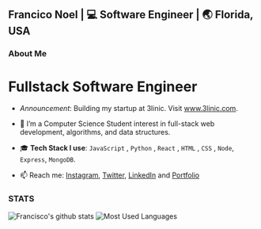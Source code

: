 <h2> Francico Noel | 💻 Software Engineer | 🌏 Florida, USA </h2>

### About Me
<h1><bold> Fullstack Software Engineer </bold></h1>

- _Announcement_: Building my startup at 3linic. Visit www.3linic.com.

- 🌱 I’m a Computer Science Student interest in full-stack web development, algorithms, and data structures.
- 🎓 **Tech Stack I use**: `JavaScript` , `Python` , `React` , `HTML` , `CSS` , `Node`, `Express`, `MongoDB`.

- 📫 Reach me: [Instagram](https://instagram.com/byfnoel/), [Twitter](https://www.twitter.com/byfnoel/), [LinkedIn](https://www.linkedin.com/in/francisconoel/) and [Portfolio](https://francisconoel.com/)

### STATS

![Francisco's github stats](https://github-readme-stats.vercel.app/api/?username=byfnoel&show_icons=true&title_color=1F75C8&icon_color=2AA410&text_color=043667&bg_color=ffffff)
![Most Used Languages](https://github-readme-stats.vercel.app/api/top-langs/?username=byfnoel&layout=compact)
